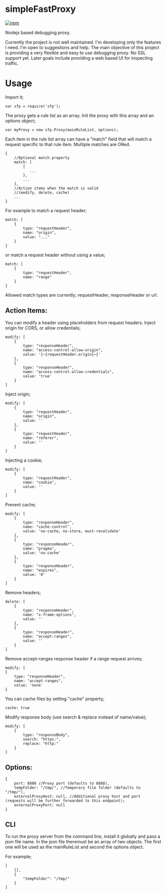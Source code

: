 # simpleFastProxy
[![npm](https://img.shields.io/npm/dt/sfp.svg)]()

Nodejs based debugging proxy.

Currently the project is not well maintained. I'm developing only the features I need. I'm open to suggestions and help. The main objective of this project is providing a very flexible and easy to use debugging proxy. No SSL support yet. Later goals include providing a web based UI for inspecting traffic. 

# Usage

Import it;

    var sfp = require('sfp');

The proxy gets a rule list as an array. Init the proxy with this array and an options object;

    var myProxy = new sfp.Proxy(mainRuleList, options);

Each item in the rule list array can have a "match" field that will match a request specific to that rule item. Multiple matches are ORed.

    {
        //Optional match property
        match: [
            {
               ...
            },
            ...
        ],
        //Action items when the match is valid
        //(modify, delete, cache)
        ...
    }

For example to match a request header;
    

    match: [
        {
            type: "requestHeader",
            name: "origin",
            value: "..."
        }
    ]
    
or match a request header without using a value;
    
    match: [
		{
			type: "requestHeader",
			name: "range"
		}
	]
    
Allowed match types are currently; requestHeader, responseHeader or url.
      
## Action Items:
      
You can modify a header using placeholders from request headers. Inject origin for CORS, or allow credentials;

	modify: [
		{
			type: "responseHeader",
			name: "access-control-allow-origin",
			value: '{~{requestHeader.origin}~}'
		},
		{
			type: "responseHeader",
			name: "access-control-allow-credentials",
			value: 'true'
		}
	]

Inject origin;

	modify: [
		{
			type: "requestHeader",
			name: "origin",
			value: ''
		},
		{
			type: "requestHeader",
			name: "referer",
			value: ''
		}
	]
    
Injecting a cookie;

	modify: [
		{
			type: "requestHeader",
			name: "cookie",
			value: ''
		}
	]
    
Prevent cache;

	modify: [
		{
			type: "responseHeader",
			name: "cache-control",
			value: 'no-cache, no-store, must-revalidate'
		},
		{
			type: "responseHeader",
			name: "pragma",
			value: 'no-cache'
		},
		{
			type: "responseHeader",
			name: "expires",
			value: '0'
		}
	]
		  
Remove headers;

	delete: [
		{
			type: "responseHeader",
			name: "x-frame-options",
			value: ''
		},
		{
			type: "responseHeader",
			name: "accept-ranges",
			value: ''
		}
	]
    
Remove accept-ranges response header if a range request arrives;

    modify: [
    {
        type: "responseHeader",
        name: "accept-ranges",
        value: 'none'
    }

You can cache files by setting "cache" property;

    cache: true
  
Modify response body (use search & replace instead of name/value);

	modify: [
		{
			type: "responseBody",
			search: "https:",
			replace: "http:"
		}
	]
    
## Options:

	{
		port: 8888 //Proxy port (defaults to 8888),
		tempFolder: "/tmp/", //Temporary file folder (defaults to "/tmp/"),
		externalProxyHost: null, //Additional proxy host and port (requests will be further forwarded to this endpoint);
		externalProxyPort: null
	}
	
## CLI

To run the proxy server from the command line, install it globally and pass a json file name. In the json file theremust be an array of two objects. The first one will be used as the mainRuleList and second the options object.

For example;

	[
		[],
		{
			"tempFolder": "/tmp/"
		}
	]
